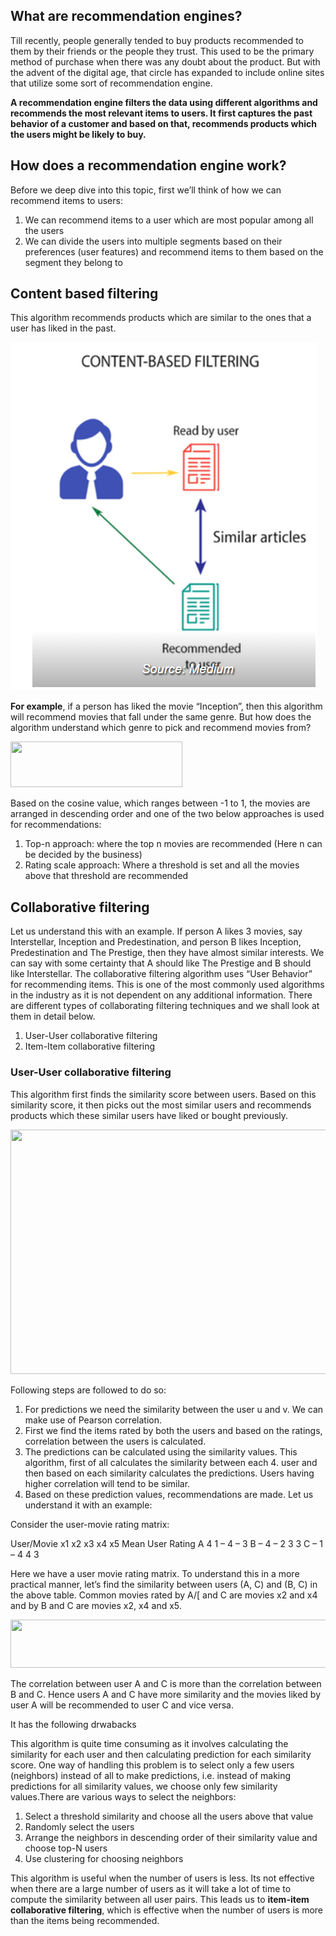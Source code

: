 ## What are recommendation engines?
Till recently, people generally tended to buy products recommended to them by their friends or the people they trust. This used to be the primary method of purchase when there was any doubt about the product. But with the advent of the digital age, that circle has expanded to include online sites that utilize some sort of recommendation engine.

**A recommendation engine filters the data using different algorithms and recommends the most relevant items to users. It first captures the past behavior of a customer and based on that, recommends products which the users might be likely to buy.**

## How does a recommendation engine work?
Before we deep dive into this topic, first we’ll think of how we can recommend items to users:

1. We can recommend items to a user which are most popular among all the users
2. We can divide the users into multiple segments based on their preferences (user features) and recommend items to them based on the segment they belong to

## Content based filtering
This algorithm recommends products which are similar to the ones that a user has liked in the past.

![](https://github.com/navjotsingh151/Projects/blob/master/Recommendation%20System/Images/Content%20Based%20Filtering.PNG)

**For example**, if a person has liked the movie “Inception”, then this algorithm will recommend movies that fall under the same genre. But how does the algorithm understand which genre to pick and recommend movies from?

<img class="aligncenter wp-image-44895 " src="https://s3-ap-south-1.amazonaws.com/av-blog-media/wp-content/uploads/2018/05/Screenshot-from-2018-05-31-14-28-18.png" alt="" width="275" height="73" srcset="https://s3-ap-south-1.amazonaws.com/av-blog-media/wp-content/uploads/2018/05/Screenshot-from-2018-05-31-14-28-18.png 339w, https://s3-ap-south-1.amazonaws.com/av-blog-media/wp-content/uploads/2018/05/Screenshot-from-2018-05-31-14-28-18-300x80.png 300w" sizes="(max-width: 275px) 100vw, 275px">

Based on the cosine value, which ranges between -1 to 1, the movies are arranged in descending order and one of the two below approaches is used for recommendations:

1. Top-n approach: where the top n movies are recommended (Here n can be decided by the business)
2. Rating scale approach: Where a threshold is set and all the movies above that threshold are recommended

## Collaborative filtering

Let us understand this with an example. If person A likes 3 movies, say Interstellar, Inception and Predestination, and person B likes Inception, Predestination and The Prestige, then they have almost similar interests. We can say with some certainty that A should like The Prestige and B should like Interstellar. The collaborative filtering algorithm uses “User Behavior” for recommending items. This is one of the most commonly used algorithms in the industry as it is not dependent on any additional information. There are different types of collaborating filtering techniques and we shall look at them in detail below.

1. User-User collaborative filtering
2. Item-Item collaborative filtering

### User-User collaborative filtering

This algorithm first finds the similarity score between users. Based on this similarity score, it then picks out the most similar users and recommends products which these similar users have liked or bought previously.

<img aria-describedby="caption-attachment-44903" class="wp-image-44903 " src="https://s3-ap-south-1.amazonaws.com/av-blog-media/wp-content/uploads/2018/05/0o0zVW2O6Rv-LI5Mu1.png" alt="" width="714" height="391" srcset="https://s3-ap-south-1.amazonaws.com/av-blog-media/wp-content/uploads/2018/05/0o0zVW2O6Rv-LI5Mu1.png 1520w, https://s3-ap-south-1.amazonaws.com/av-blog-media/wp-content/uploads/2018/05/0o0zVW2O6Rv-LI5Mu1-300x164.png 300w, https://s3-ap-south-1.amazonaws.com/av-blog-media/wp-content/uploads/2018/05/0o0zVW2O6Rv-LI5Mu1-768x421.png 768w, https://s3-ap-south-1.amazonaws.com/av-blog-media/wp-content/uploads/2018/05/0o0zVW2O6Rv-LI5Mu1-850x466.png 850w" sizes="(max-width: 714px) 100vw, 714px">

Following steps are followed to do so:

1. For predictions we need the similarity between the user u and v. We can make use of Pearson correlation.
2. First we find the items rated by both the users and based on the ratings, correlation between the users is calculated.
3. The predictions can be calculated using the similarity values. This algorithm, first of all calculates the similarity between each 4. user and then based on each similarity calculates the predictions. Users having higher correlation will tend to be similar.
4. Based on these prediction values, recommendations are made. Let us understand it with an example:


Consider the user-movie rating matrix:

<tbody>
<tr>
<td style="text-align: center;">User/Movie</td>
<td>x1</td>
<td>x2</td>
<td>x3</td>
<td>x4</td>
<td>x5</td>
<td>Mean User Rating</td>
</tr>
<tr>
<td style="text-align: center;">A</td>
<td>4</td>
<td>1</td>
<td>–</td>
<td>4</td>
<td>–</td>
<td style="text-align: center;">3</td>
</tr>
<tr>
<td style="text-align: center;">B</td>
<td>–</td>
<td>4</td>
<td>–</td>
<td>2</td>
<td>3</td>
<td style="text-align: center;">3</td>
</tr>
<tr>
<td style="text-align: center;">C</td>
<td>–</td>
<td>1</td>
<td>–</td>
<td>4</td>
<td>4</td>
<td style="text-align: center;">3</td>
</tr>
</tbody>


Here we have a user movie rating matrix. To understand this in a more practical manner, let’s find the similarity between users (A, C) and (B, C) in the above table. Common movies rated by A/[ and C are movies x2 and x4 and by B and C are movies x2, x4 and x5.

<img class="aligncenter wp-image-45280 size-full" src="https://s3-ap-south-1.amazonaws.com/av-blog-media/wp-content/uploads/2018/06/Screenshot-from-2018-06-21-10-52-35.png" alt="" width="764" height="77" srcset="https://s3-ap-south-1.amazonaws.com/av-blog-media/wp-content/uploads/2018/06/Screenshot-from-2018-06-21-10-52-35.png 764w, https://s3-ap-south-1.amazonaws.com/av-blog-media/wp-content/uploads/2018/06/Screenshot-from-2018-06-21-10-52-35-300x30.png 300w" sizes="(max-width: 764px) 100vw, 764px">


The correlation between user A and C is more than the correlation between B and C. Hence users A and C have more similarity and the movies liked by user A will be recommended to user C and vice versa.

It has the following drwabacks

 This algorithm is quite time consuming as it involves calculating the similarity for each user and then calculating prediction for each similarity score. One way of handling this problem is to select only a few users (neighbors) instead of all to make predictions, i.e. instead of making predictions for all similarity values, we choose only few similarity values.There are various ways to select the neighbors:

1. Select a threshold similarity and choose all the users above that value
2. Randomly select the users
3. Arrange the neighbors in descending order of their similarity value and choose top-N users
4. Use clustering for choosing neighbors


This algorithm is useful when the number of users is less. Its not effective when there are a large number of users as it will take a lot of time to compute the similarity between all user pairs. This leads us to **item-item collaborative filtering**, which is effective when the number of users is more than the items being recommended.



